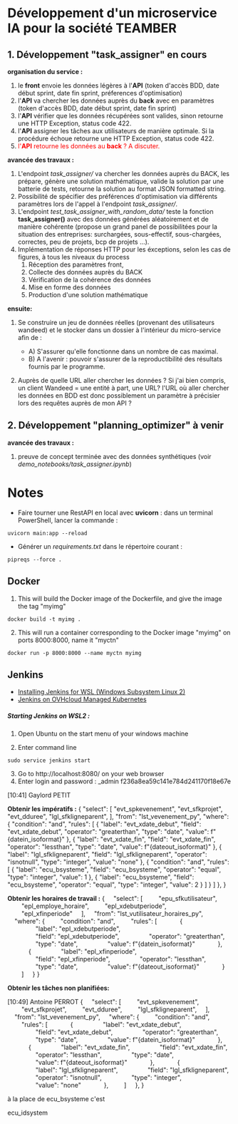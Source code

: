 # Développement d'un microservice IA pour la société TEAMBER



## 1. Développement "task_assigner" en cours

__organisation du service :__

1. le __front__ envoie les données légères à l'__API__ (token d'accès BDD, date début sprint, date fin sprint, préferences d'optimisation)
2. l'__API__ va chercher les données auprès du __back__ avec en paramètres (token d'accès BDD, date début sprint, date fin sprint)
3. l'__API__ vérifier que les données récupérées sont valides, sinon retourne une HTTP Exception, status code 422.
3. l'__API__ assigner les tâches aux utilisateurs de manière optimale. Si la procédure échoue retourne une HTTP Exception, status code 422.
4. <span style="color:red"> l'__API__ retourne les données au __back__ ? A discuter.</span>

__avancée des travaux :__
1. L'endpoint *task_assigner/* va chercher les données auprès du BACK, les prépare, génère une solution mathématique, valide la solution par une batterie de tests, retourne la solution au format JSON formatted string. 
2. Possibilité de spécifier des préférences d'optimisation via différents paramètres lors de l'appel à l'endpoint *task_assigner/*.
3. L'endpoint *test_task_assigner_with_random_data/* teste la fonction __task_assigner()__ avec des données générées aléatoirement et de manière cohérente (propose un grand panel de possibilitées pour la situation des entreprises: surchargées, sous-effectif, sous-chargées, correctes, peu de projets, bcp de projets ...).
3. Implémentation de réponses HTTP pour les éxceptions, selon les cas de figures, à tous les niveaux du process 
    1. Réception des paramètres front,
    2. Collecte des données auprès du BACK
    3. Vérification de la cohérence des données
    4. Mise en forme des données
    5. Production d'une solution mathématique

__ensuite:__

1. Se construire un jeu de données réelles (provenant des utilisateurs wandeed) et le stocker dans un dossier à l'intérieur du micro-service afin de :
    - A) S'assurer qu'elle fonctionne dans un nombre de cas maximal.
    - B) A l'avenir : pouvoir s'assurer de la reproductibilité des résultats fournis par le programme.

2. Auprès de quelle URL aller chercher les données ? Si j'ai bien compris, un client Wandeed = une entité à part, une URL? l'URL où aller chercher les données en BDD est donc possiblement un paramètre à précisier lors des requêtes auprès de mon API ?






## 2. Développement "planning_optimizer" à venir

__avancée des travaux :__
1. preuve de concept terminée avec des données synthétiques (voir *demo_notebooks/task_assigner.ipynb*)

# Notes

- Faire tourner une RestAPI en local avec __uvicorn__ : dans un terminal PowerShell, lancer la commande :
```
uvicorn main:app --reload
```
- Générer un *requirements.txt* dans le répertoire courant :
```
pipreqs --force .
```

## Docker
1. This will build the Docker image of the Dockerfile, and give the image the tag "myimg"
```
docker build -t myimg .
```    
2. This will run a container corresponding to the Docker image "myimg"  on ports 8000:8000, name it "myctn"
```
docker run -p 8000:8000 --name myctn myimg
```

## Jenkins 

- [Installing Jenkins for WSL (Windows Subsystem Linux 2)](https://dev.to/davidkou/install-jenkins-in-windows-subsystem-for-linux-wsl2-209)
- [Jenkins on OVHcloud Managed Kubernetes](https://docs.ovh.com/ie/en/kubernetes/installing-jenkins/)

##### Starting Jenkins on WSL2 :
1. Open Ubuntu on the start menu of your windows machine

2. Enter command line 
```
sudo service jenkins start
```
3. Go to http://localhost:8080/ on your web browser
4. Enter login and password : _admin f236a8ea59c141e784d241170f18e67e


[10:41] Gaylord PETIT

__Obtenir les impératifs :__
{
    "select": [
        "evt_spkevenement",
        "evt_sfkprojet",
        "evt_dduree",
        "lgl_sfkligneparent",
    ],
    "from": "lst_vevenement_py",
    "where": {
        "condition": "and",
        "rules": [
            {
                "label": "evt_xdate_debut",
                "field": "evt_xdate_debut",
                "operator": "greaterthan",
                "type": "date",
                "value": f"{datein_isoformat}"
            },
            {
                "label": "evt_xdate_fin",
                "field": "evt_xdate_fin",
                "operator": "lessthan",
                "type": "date",
                "value": f"{dateout_isoformat}"
            },
            {
                "label": "lgl_sfkligneparent",
                "field": "lgl_sfkligneparent",
                "operator": "isnotnull",
                "type": "integer",
                "value": "none"
            },
            {
                "condition": "and",
                "rules": [
                    {
                        "label": "ecu_bsysteme",
                        "field": "ecu_bsysteme",
                        "operator": "equal",
                        "type": "integer",
                        "value": 1
                    },
                    {
                        "label": "ecu_bsysteme",
                        "field": "ecu_bsysteme",
                        "operator": "equal",
                        "type": "integer",
                        "value": 2
                    }
                ]
            }
        ]
    },
}


__Obtenir les horaires de travail :__
{
    "select": [
        "epu_sfkutilisateur",
        "epl_employe_horaire",
        "epl_xdebutperiode",
        "epl_xfinperiode"
    ],
    "from": "lst_vutilisateur_horaires_py",
    "where": {
        "condition": "and",
        "rules": [
            {
                "label": "epl_xdebutperiode",
                "field": "epl_xdebutperiode",
                "operator": "greaterthan",
                "type": "date",
                "value": f"{datein_isoformat}"
            },
            {
                "label": "epl_xfinperiode",
                "field": "epl_xfinperiode",
                "operator": "lessthan",
                "type": "date",
                "value": f"{dateout_isoformat}"
            }
        ]
    }
}

__Obtenir les tâches non planifiées:__


[10:49] Antoine PERROT
{
    "select": [
        "evt_spkevenement",
        "evt_sfkprojet",
        "evt_dduree",
        "lgl_sfkligneparent",
    ],
    "from": "lst_vevenement_py",
    "where": {
        "condition": "and",
        "rules": [
            {
                "label": "evt_xdate_debut",
                "field": "evt_xdate_debut",
                "operator": "greaterthan",
                "type": "date",
                "value": f"{datein_isoformat}"
            },
            {
                "label": "evt_xdate_fin",
                "field": "evt_xdate_fin",
                "operator": "lessthan",
                "type": "date",
                "value": f"{dateout_isoformat}"
            },
            {
                "label": "lgl_sfkligneparent",
                "field": "lgl_sfkligneparent",
                "operator": "isnotnull",
                "type": "integer",
                "value": "none"
            },
        ]
    },
}



à la place de ecu_bsysteme c'est

ecu_idsystem




